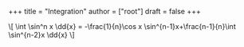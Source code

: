+++
title = "Integration"
author = ["root"]
draft = false
+++

\\[
\int \sin^n x \dd{x} = -\frac{1}{n}\cos x \sin^{n-1}x+\frac{n-1}{n}\int \sin^{n-2}x \dd{x}
\\]